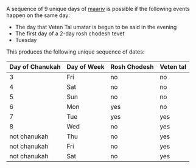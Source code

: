 A sequence of 9 unique days of [maariv](https://en.wikipedia.org/wiki/Maariv) is possible if the following events happen on the same day:

- The day that Veten Tal umatar is begun to be said in the evening
- The first day of a 2-day rosh chodesh tevet
- Tuesday

This produces the following unique sequence of dates:

|Day of Chanukah  |Day of Week|Rosh Chodesh |Veten tal|
|---|---|---|---|
|3  |Fri|no |no |
|4  |Sat|no |no |
|5  |Sun|no |no |
|6  |Mon|yes|no |
|7  |Tue|yes|yes|
|8  |Wed|no |yes|
|not chanukah |Thu|no |yes|
|not chanukah |Fri|no |yes|
|not chanukah |Sat|no |yes|
